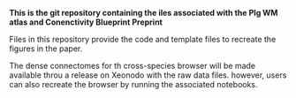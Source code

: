 **This is the git repository containing the iles associated with the PIg WM atlas and Conenctivity Blueprint Preprint**

Files in this repository provide the code and template files to recreate the figures in the paper. 

The dense connectomes for th cross-species browser will be made available throu a release on Xeonodo with the raw data files. 
however, users can also recreate the browser by running the associated notebooks.